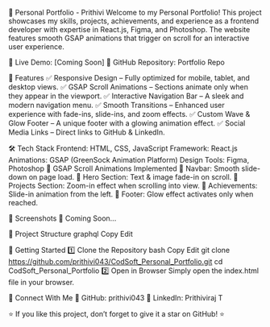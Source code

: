 🚀 Personal Portfolio - Prithivi
Welcome to my Personal Portfolio! This project showcases my skills, projects, achievements, and experience as a frontend developer with expertise in React.js, Figma, and Photoshop. The website features smooth GSAP animations that trigger on scroll for an interactive user experience.

🔗 Live Demo: [Coming Soon]
🔗 GitHub Repository: Portfolio Repo

📌 Features
✅ Responsive Design – Fully optimized for mobile, tablet, and desktop views.
✅ GSAP Scroll Animations – Sections animate only when they appear in the viewport.
✅ Interactive Navigation Bar – A sleek and modern navigation menu.
✅ Smooth Transitions – Enhanced user experience with fade-ins, slide-ins, and zoom effects.
✅ Custom Wave & Glow Footer – A unique footer with a glowing animation effect.
✅ Social Media Links – Direct links to GitHub & LinkedIn.

🛠️ Tech Stack
Frontend: HTML, CSS, JavaScript
Framework: React.js
Animations: GSAP (GreenSock Animation Platform)
Design Tools: Figma, Photoshop
🎨 GSAP Scroll Animations Implemented
🔹 Navbar: Smooth slide-down on page load.
🔹 Hero Section: Text & image fade-in on scroll.
🔹 Projects Section: Zoom-in effect when scrolling into view.
🔹 Achievements: Slide-in animation from the left.
🔹 Footer: Glow effect activates only when reached.

📸 Screenshots
🚀 Coming Soon...

📂 Project Structure
graphql
Copy
Edit

🚀 Getting Started
1️⃣ Clone the Repository
bash
Copy
Edit
git clone https://github.com/prithivi043/CodSoft_Personal_Portfolio.git
cd CodSoft_Personal_Portfolio
2️⃣ Open in Browser
Simply open the index.html file in your browser.

📩 Connect With Me
📌 GitHub: prithivi043
📌 LinkedIn: Prithiviraj T

⭐ If you like this project, don’t forget to give it a star on GitHub! ⭐
